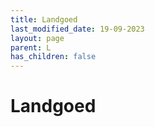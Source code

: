 ```yaml
---
title: Landgoed
last_modified_date: 19-09-2023
layout: page
parent: L
has_children: false
---
```


Landgoed
========

